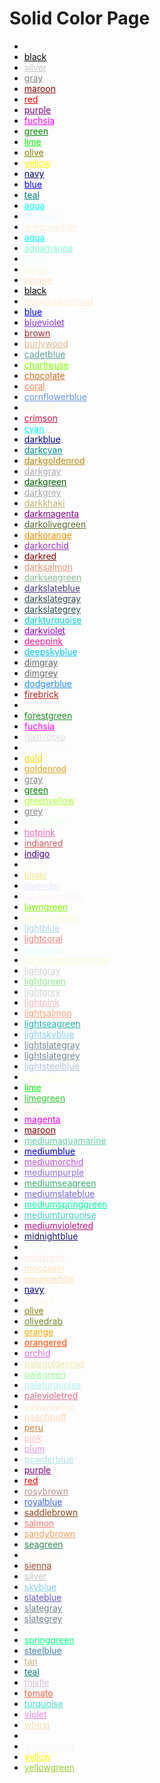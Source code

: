 # Solid Color Page

- <a style="color: #FFFFFF" href="/index.html?color=#FFFFFF">white</a> 
- <a style="color: #000000" href="/index.html?color=#000000">black</a> 
- <a style="color: #C0C0C0" href="/index.html?color=#C0C0C0">silver</a> 
- <a style="color: #808080" href="/index.html?color=#808080">gray</a> 
- <a style="color: #800000" href="/index.html?color=#800000">maroon</a> 
- <a style="color: #FF0000" href="/index.html?color=#FF0000">red</a> 
- <a style="color: #800080" href="/index.html?color=#800080">purple</a> 
- <a style="color: #FF00FF" href="/index.html?color=#FF00FF">fuchsia</a> 
- <a style="color: #008000" href="/index.html?color=#008000">green</a> 
- <a style="color: #00FF00" href="/index.html?color=#00FF00">lime</a> 
- <a style="color: #808000" href="/index.html?color=#808000">olive</a> 
- <a style="color: #FFFF00" href="/index.html?color=#FFFF00">yellow</a> 
- <a style="color: #000080" href="/index.html?color=#000080">navy</a> 
- <a style="color: #0000FF" href="/index.html?color=#0000FF">blue</a> 
- <a style="color: #008080" href="/index.html?color=#008080">teal</a> 
- <a style="color: #00FFFF" href="/index.html?color=#00FFFF">aqua</a> 
- <a style="color: #f0f8ff" href="/index.html?color=#f0f8ff">aliceblue</a> 
- <a style="color: #faebd7" href="/index.html?color=#faebd7">antiquewhite</a> 
- <a style="color: #00ffff" href="/index.html?color=#00ffff">aqua</a> 
- <a style="color: #7fffd4" href="/index.html?color=#7fffd4">aquamarine</a> 
- <a style="color: #f0ffff" href="/index.html?color=#f0ffff">azure</a> 
- <a style="color: #f5f5dc" href="/index.html?color=#f5f5dc">beige</a> 
- <a style="color: #ffe4c4" href="/index.html?color=#ffe4c4">bisque</a> 
- <a style="color: #000000" href="/index.html?color=#000000">black</a> 
- <a style="color: #ffebcd" href="/index.html?color=#ffebcd">blanchedalmond</a> 
- <a style="color: #0000ff" href="/index.html?color=#0000ff">blue</a> 
- <a style="color: #8a2be2" href="/index.html?color=#8a2be2">blueviolet</a> 
- <a style="color: #a52a2a" href="/index.html?color=#a52a2a">brown</a> 
- <a style="color: #deb887" href="/index.html?color=#deb887">burlywood</a> 
- <a style="color: #5f9ea0" href="/index.html?color=#5f9ea0">cadetblue</a> 
- <a style="color: #7fff00" href="/index.html?color=#7fff00">chartreuse</a> 
- <a style="color: #d2691e" href="/index.html?color=#d2691e">chocolate</a> 
- <a style="color: #ff7f50" href="/index.html?color=#ff7f50">coral</a> 
- <a style="color: #6495ed" href="/index.html?color=#6495ed">cornflowerblue</a> 
- <a style="color: #fff8dc" href="/index.html?color=#fff8dc">cornsilk</a> 
- <a style="color: #dc143c" href="/index.html?color=#dc143c">crimson</a> 
- <a style="color: #00ffff" href="/index.html?color=#00ffff">cyan</a> 
- <a style="color: #00008b" href="/index.html?color=#00008b">darkblue</a> 
- <a style="color: #008b8b" href="/index.html?color=#008b8b">darkcyan</a> 
- <a style="color: #b8860b" href="/index.html?color=#b8860b">darkgoldenrod</a> 
- <a style="color: #a9a9a9" href="/index.html?color=#a9a9a9">darkgray</a> 
- <a style="color: #006400" href="/index.html?color=#006400">darkgreen</a> 
- <a style="color: #a9a9a9" href="/index.html?color=#a9a9a9">darkgrey</a> 
- <a style="color: #bdb76b" href="/index.html?color=#bdb76b">darkkhaki</a> 
- <a style="color: #8b008b" href="/index.html?color=#8b008b">darkmagenta</a> 
- <a style="color: #556b2f" href="/index.html?color=#556b2f">darkolivegreen</a> 
- <a style="color: #ff8c00" href="/index.html?color=#ff8c00">darkorange</a> 
- <a style="color: #9932cc" href="/index.html?color=#9932cc">darkorchid</a> 
- <a style="color: #8b0000" href="/index.html?color=#8b0000">darkred</a> 
- <a style="color: #e9967a" href="/index.html?color=#e9967a">darksalmon</a> 
- <a style="color: #8fbc8f" href="/index.html?color=#8fbc8f">darkseagreen</a> 
- <a style="color: #483d8b" href="/index.html?color=#483d8b">darkslateblue</a> 
- <a style="color: #2f4f4f" href="/index.html?color=#2f4f4f">darkslategray</a> 
- <a style="color: #2f4f4f" href="/index.html?color=#2f4f4f">darkslategrey</a> 
- <a style="color: #00ced1" href="/index.html?color=#00ced1">darkturquoise</a> 
- <a style="color: #9400d3" href="/index.html?color=#9400d3">darkviolet</a> 
- <a style="color: #ff1493" href="/index.html?color=#ff1493">deeppink</a> 
- <a style="color: #00bfff" href="/index.html?color=#00bfff">deepskyblue</a> 
- <a style="color: #696969" href="/index.html?color=#696969">dimgray</a> 
- <a style="color: #696969" href="/index.html?color=#696969">dimgrey</a> 
- <a style="color: #1e90ff" href="/index.html?color=#1e90ff">dodgerblue</a> 
- <a style="color: #b22222" href="/index.html?color=#b22222">firebrick</a> 
- <a style="color: #fffaf0" href="/index.html?color=#fffaf0">floralwhite</a> 
- <a style="color: #228b22" href="/index.html?color=#228b22">forestgreen</a> 
- <a style="color: #ff00ff" href="/index.html?color=#ff00ff">fuchsia</a> 
- <a style="color: #dcdcdc" href="/index.html?color=#dcdcdc">gainsboro</a> 
- <a style="color: #f8f8ff" href="/index.html?color=#f8f8ff">ghostwhite</a> 
- <a style="color: #ffd700" href="/index.html?color=#ffd700">gold</a> 
- <a style="color: #daa520" href="/index.html?color=#daa520">goldenrod</a> 
- <a style="color: #808080" href="/index.html?color=#808080">gray</a> 
- <a style="color: #008000" href="/index.html?color=#008000">green</a> 
- <a style="color: #adff2f" href="/index.html?color=#adff2f">greenyellow</a> 
- <a style="color: #808080" href="/index.html?color=#808080">grey</a> 
- <a style="color: #f0fff0" href="/index.html?color=#f0fff0">honeydew</a> 
- <a style="color: #ff69b4" href="/index.html?color=#ff69b4">hotpink</a> 
- <a style="color: #cd5c5c" href="/index.html?color=#cd5c5c">indianred</a> 
- <a style="color: #4b0082" href="/index.html?color=#4b0082">indigo</a> 
- <a style="color: #fffff0" href="/index.html?color=#fffff0">ivory</a> 
- <a style="color: #f0e68c" href="/index.html?color=#f0e68c">khaki</a> 
- <a style="color: #e6e6fa" href="/index.html?color=#e6e6fa">lavender</a> 
- <a style="color: #fff0f5" href="/index.html?color=#fff0f5">lavenderblush</a> 
- <a style="color: #7cfc00" href="/index.html?color=#7cfc00">lawngreen</a> 
- <a style="color: #fffacd" href="/index.html?color=#fffacd">lemonchiffon</a> 
- <a style="color: #add8e6" href="/index.html?color=#add8e6">lightblue</a> 
- <a style="color: #f08080" href="/index.html?color=#f08080">lightcoral</a> 
- <a style="color: #e0ffff" href="/index.html?color=#e0ffff">lightcyan</a> 
- <a style="color: #fafad2" href="/index.html?color=#fafad2">lightgoldenrodyellow</a> 
- <a style="color: #d3d3d3" href="/index.html?color=#d3d3d3">lightgray</a> 
- <a style="color: #90ee90" href="/index.html?color=#90ee90">lightgreen</a> 
- <a style="color: #d3d3d3" href="/index.html?color=#d3d3d3">lightgrey</a> 
- <a style="color: #ffb6c1" href="/index.html?color=#ffb6c1">lightpink</a> 
- <a style="color: #ffa07a" href="/index.html?color=#ffa07a">lightsalmon</a> 
- <a style="color: #20b2aa" href="/index.html?color=#20b2aa">lightseagreen</a> 
- <a style="color: #87cefa" href="/index.html?color=#87cefa">lightskyblue</a> 
- <a style="color: #778899" href="/index.html?color=#778899">lightslategray</a> 
- <a style="color: #778899" href="/index.html?color=#778899">lightslategrey</a> 
- <a style="color: #b0c4de" href="/index.html?color=#b0c4de">lightsteelblue</a> 
- <a style="color: #ffffe0" href="/index.html?color=#ffffe0">lightyellow</a> 
- <a style="color: #00ff00" href="/index.html?color=#00ff00">lime</a> 
- <a style="color: #32cd32" href="/index.html?color=#32cd32">limegreen</a> 
- <a style="color: #faf0e6" href="/index.html?color=#faf0e6">linen</a> 
- <a style="color: #ff00ff" href="/index.html?color=#ff00ff">magenta</a> 
- <a style="color: #800000" href="/index.html?color=#800000">maroon</a> 
- <a style="color: #66cdaa" href="/index.html?color=#66cdaa">mediumaquamarine</a> 
- <a style="color: #0000cd" href="/index.html?color=#0000cd">mediumblue</a> 
- <a style="color: #ba55d3" href="/index.html?color=#ba55d3">mediumorchid</a> 
- <a style="color: #9370db" href="/index.html?color=#9370db">mediumpurple</a> 
- <a style="color: #3cb371" href="/index.html?color=#3cb371">mediumseagreen</a> 
- <a style="color: #7b68ee" href="/index.html?color=#7b68ee">mediumslateblue</a> 
- <a style="color: #00fa9a" href="/index.html?color=#00fa9a">mediumspringgreen</a> 
- <a style="color: #48d1cc" href="/index.html?color=#48d1cc">mediumturquoise</a> 
- <a style="color: #c71585" href="/index.html?color=#c71585">mediumvioletred</a> 
- <a style="color: #191970" href="/index.html?color=#191970">midnightblue</a> 
- <a style="color: #f5fffa" href="/index.html?color=#f5fffa">mintcream</a> 
- <a style="color: #ffe4e1" href="/index.html?color=#ffe4e1">mistyrose</a> 
- <a style="color: #ffe4b5" href="/index.html?color=#ffe4b5">moccasin</a> 
- <a style="color: #ffdead" href="/index.html?color=#ffdead">navajowhite</a> 
- <a style="color: #000080" href="/index.html?color=#000080">navy</a> 
- <a style="color: #fdf5e6" href="/index.html?color=#fdf5e6">oldlace</a> 
- <a style="color: #808000" href="/index.html?color=#808000">olive</a> 
- <a style="color: #6b8e23" href="/index.html?color=#6b8e23">olivedrab</a> 
- <a style="color: #ffa500" href="/index.html?color=#ffa500">orange</a> 
- <a style="color: #ff4500" href="/index.html?color=#ff4500">orangered</a> 
- <a style="color: #da70d6" href="/index.html?color=#da70d6">orchid</a> 
- <a style="color: #eee8aa" href="/index.html?color=#eee8aa">palegoldenrod</a> 
- <a style="color: #98fb98" href="/index.html?color=#98fb98">palegreen</a> 
- <a style="color: #afeeee" href="/index.html?color=#afeeee">paleturquoise</a> 
- <a style="color: #db7093" href="/index.html?color=#db7093">palevioletred</a> 
- <a style="color: #ffefd5" href="/index.html?color=#ffefd5">papayawhip</a> 
- <a style="color: #ffdab9" href="/index.html?color=#ffdab9">peachpuff</a> 
- <a style="color: #cd853f" href="/index.html?color=#cd853f">peru</a> 
- <a style="color: #ffc0cb" href="/index.html?color=#ffc0cb">pink</a> 
- <a style="color: #dda0dd" href="/index.html?color=#dda0dd">plum</a> 
- <a style="color: #b0e0e6" href="/index.html?color=#b0e0e6">powderblue</a> 
- <a style="color: #800080" href="/index.html?color=#800080">purple</a> 
- <a style="color: #ff0000" href="/index.html?color=#ff0000">red</a> 
- <a style="color: #bc8f8f" href="/index.html?color=#bc8f8f">rosybrown</a> 
- <a style="color: #4169e1" href="/index.html?color=#4169e1">royalblue</a> 
- <a style="color: #8b4513" href="/index.html?color=#8b4513">saddlebrown</a> 
- <a style="color: #fa8072" href="/index.html?color=#fa8072">salmon</a> 
- <a style="color: #f4a460" href="/index.html?color=#f4a460">sandybrown</a> 
- <a style="color: #2e8b57" href="/index.html?color=#2e8b57">seagreen</a> 
- <a style="color: #fff5ee" href="/index.html?color=#fff5ee">seashell</a> 
- <a style="color: #a0522d" href="/index.html?color=#a0522d">sienna</a> 
- <a style="color: #c0c0c0" href="/index.html?color=#c0c0c0">silver</a> 
- <a style="color: #87ceeb" href="/index.html?color=#87ceeb">skyblue</a> 
- <a style="color: #6a5acd" href="/index.html?color=#6a5acd">slateblue</a> 
- <a style="color: #708090" href="/index.html?color=#708090">slategray</a> 
- <a style="color: #708090" href="/index.html?color=#708090">slategrey</a> 
- <a style="color: #fffafa" href="/index.html?color=#fffafa">snow</a> 
- <a style="color: #00ff7f" href="/index.html?color=#00ff7f">springgreen</a> 
- <a style="color: #4682b4" href="/index.html?color=#4682b4">steelblue</a> 
- <a style="color: #d2b48c" href="/index.html?color=#d2b48c">tan</a> 
- <a style="color: #008080" href="/index.html?color=#008080">teal</a> 
- <a style="color: #d8bfd8" href="/index.html?color=#d8bfd8">thistle</a> 
- <a style="color: #ff6347" href="/index.html?color=#ff6347">tomato</a> 
- <a style="color: #40e0d0" href="/index.html?color=#40e0d0">turquoise</a> 
- <a style="color: #ee82ee" href="/index.html?color=#ee82ee">violet</a> 
- <a style="color: #f5deb3" href="/index.html?color=#f5deb3">wheat</a> 
- <a style="color: #ffffff" href="/index.html?color=#ffffff">white</a> 
- <a style="color: #f5f5f5" href="/index.html?color=#f5f5f5">whitesmoke</a> 
- <a style="color: #ffff00" href="/index.html?color=#ffff00">yellow</a> 
- <a style="color: #9acd32" href="/index.html?color=#9acd32">yellowgreen</a> 
